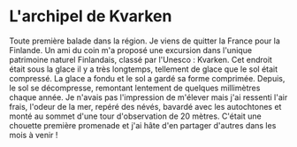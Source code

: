 # L'archipel de Kvarken

Toute première balade dans la région. Je viens de quitter la France pour la Finlande. Un ami du coin m'a proposé une excursion dans l'unique patrimoine naturel Finlandais, classé par l'Unesco : Kvarken. Cet endroit était sous la glace il y a très longtemps, tellement de glace que le sol était compressé. La glace a fondu et le sol a gardé sa forme comprimée. Depuis, le sol se décompresse, remontant lentement de quelques millimètres chaque année. Je n'avais pas l'impression de m'élever mais j'ai ressenti l'air frais, l'odeur de la mer, repéré des névés, bavardé avec les autochtones et monté au sommet d'une tour d'observation de 20 mètres. C'était une chouette première promenade et j'ai hâte d'en partager d'autres dans les mois à venir !
